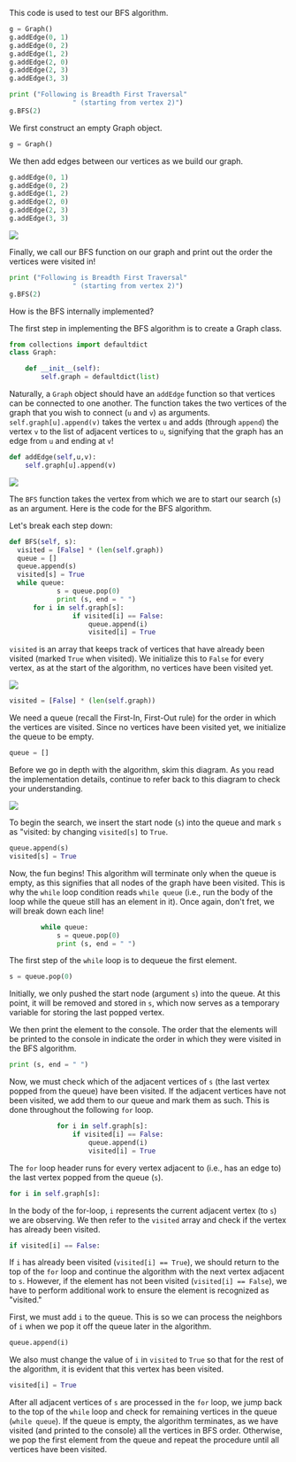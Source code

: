 <!--title={BFS in Python}-->

<!--concepts{Depth First Search}-->

<!--badges={Algorithmns:15}-->

This code is used to test our BFS algorithm.   

```python
g = Graph() 
g.addEdge(0, 1) 
g.addEdge(0, 2) 
g.addEdge(1, 2) 
g.addEdge(2, 0) 
g.addEdge(2, 3) 
g.addEdge(3, 3) 

print ("Following is Breadth First Traversal"
				" (starting from vertex 2)") 
g.BFS(2) 
```

We first construct an empty Graph object.

```python
g = Graph()
```

We then add edges between our vertices as we build our graph.

```python
g.addEdge(0, 1) 
g.addEdge(0, 2) 
g.addEdge(1, 2) 
g.addEdge(2, 0) 
g.addEdge(2, 3) 
g.addEdge(3, 3)
```

![](https://i.imgur.com/gbOaIzd.jpg)

Finally, we call our BFS function on our graph and print out the order the vertices were visited in!

```python
print ("Following is Breadth First Traversal"
				" (starting from vertex 2)") 
g.BFS(2)
```

How is the BFS internally implemented? 

The first step in implementing the BFS algorithm is to create a Graph class.

```python
from collections import defaultdict
class Graph: 

	def __init__(self): 		
		self.graph = defaultdict(list)
```

Naturally, a `Graph` object should have an `addEdge` function so that vertices can be connected to one another. The function takes the two vertices of the graph that you wish to connect (`u` and `v`) as arguments. `self.graph[u].append(v)` takes the vertex `u` and adds (through `append`) the vertex `v` to the list of adjacent vertices to `u`, signifying that the graph has an edge from `u` and ending at `v`! 

```python
def addEdge(self,u,v): 
	self.graph[u].append(v)  
```
![](https://i.imgur.com/Qes2v3v.png)       

The `BFS` function takes the vertex from which we are to start our search (`s`) as an argument. Here is the code for the BFS algorithm. 

Let's break each step down:

```python
def BFS(self, s): 
  visited = [False] * (len(self.graph)) 
  queue = [] 
  queue.append(s) 
  visited[s] = True
  while queue:  
			s = queue.pop(0) 
			print (s, end = " ")
      for i in self.graph[s]: 
				if visited[i] == False: 
					queue.append(i) 
					visited[i] = True
```

`visited` is an array that keeps track of vertices that have already been visited (marked `True` when visited). We initialize this to `False` for every vertex, as at the start of the algorithm, no vertices have been visited yet.

![](https://i.imgur.com/jTlb4QA.png)

```python
visited = [False] * (len(self.graph)) 
```

We need a queue (recall the First-In, First-Out rule) for the order in which the vertices are visited. Since no vertices have been visited yet, we initialize the queue to be empty.

``` python
queue = []
```

Before we go in depth with the algorithm, skim this diagram. As you read the implementation details, continue to refer back to this diagram to check your understanding.

![](https://i.imgur.com/cyxuppV.jpg)

To begin the search, we insert the start node (`s`) into the queue and mark `s` as "visited: by changing `visited[s]` to `True`.

```python
queue.append(s) 
visited[s] = True
```

Now, the fun begins! This algorithm will terminate only when the queue is empty, as this signifies that all nodes of the graph have been visited. This is why the `while` loop condition reads `while queue` (i.e., run the body of the loop while the queue still has an element in it). Once again, don't fret, we will break down each line!

```python
		while queue:  
			s = queue.pop(0) 
			print (s, end = " ") 	
```

The first step of the `while` loop is to dequeue the first element.

```python
s = queue.pop(0)
```

Initially, we only pushed the start node (argument `s`) into the queue. At this point, it will be removed and stored in `s`, which now serves as a temporary variable for storing the last popped vertex.

We then print the element to the console. The order that the elements will be printed to the console in indicate the order in which they were visited in the BFS algorithm.

```python
print (s, end = " ") 
```

Now, we must check which of the adjacent vertices of `s` (the last vertex popped from the queue) have been visited. If the adjacent vertices have not been visited, we add them to our queue and mark them as such. This is done throughout the following `for` loop.

```python
			for i in self.graph[s]: 
				if visited[i] == False: 
					queue.append(i) 
					visited[i] = True
```

 The `for` loop header runs for every vertex adjacent to (i.e., has an edge to) the last vertex popped from the queue (`s`).

```python
for i in self.graph[s]:
```

In the body of the for-loop, `i` represents the current adjacent vertex (to `s`) we are observing. We then refer to the `visited` array and check if the vertex has already been visited.

```python
if visited[i] == False: 
```

 If `i` has already been visited (`visited[i] == True`), we should return to the top of the `for` loop and continue the algorithm with the next vertex adjacent to `s`. However, if the element has not been visited (`visited[i] == False`), we have to perform additional work to ensure the element is recognized as "visited."

First, we must add `i` to the queue. This is so we can process the neighbors of `i` when we pop it off the queue later in the algorithm. 

```python
queue.append(i)
```

 We also must change the value of `i` in `visited` to `True` so that for the rest of the algorithm, it is evident that this vertex has been visited.

```python
visited[i] = True
```

After all adjacent vertices of `s` are processed in the `for` loop, we jump back to the top of the `while` loop and check for remaining vertices in the queue (`while queue`). If the queue is empty, the algorithm terminates, as we have visited (and printed to the console) all the vertices in BFS order. Otherwise, we pop the first element from the queue and repeat the procedure until all vertices have been visited.

